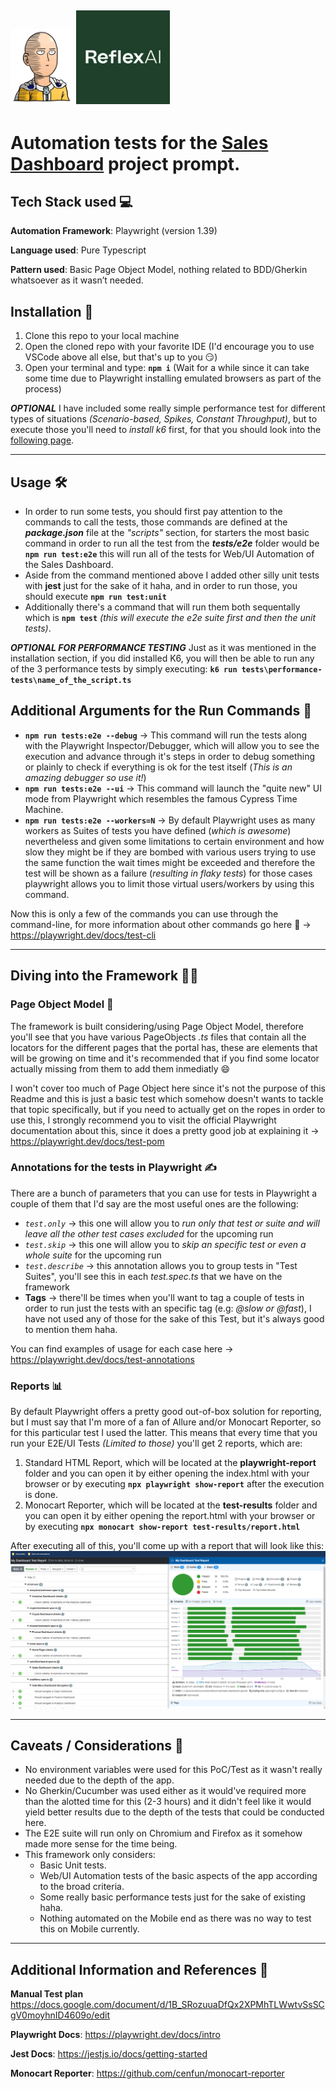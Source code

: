 <img src="./images/Saitama.png" alt="ReflexAI QA Test" width="100"/> <img src="./images/reflexAI.jpg" width="150"/>
---

# Automation tests for the [Sales Dashboard](https://www.figma.com/file/kspPAPHBqPQmBsmbalEIRn/Vristo-Sales-Dashboard?type=design&node-id=0-1&mode=design) project prompt.

## Tech Stack used :computer:
**Automation Framework**: Playwright (version 1.39)

**Language used**: Pure Typescript

**Pattern used**: Basic Page Object Model, nothing related to BDD/Gherkin whatsoever as it wasn’t needed.


## Installation :wrench:
1. Clone this repo to your local machine
2. Open the cloned repo with your favorite IDE (I'd encourage you to use VSCode above all else, but that's up to you :smirk:)
3. Open your terminal and type: **`npm i`** (Wait for a while since it can take some time due to Playwright installing emulated browsers as part of the process)

_**OPTIONAL**_ 
I have included some really simple performance test for different types of situations *(Scenario-based, Spikes, Constant Throughput)*, but to execute those you'll need to *install k6* first, for that you should look into the [following page](https://k6.io/docs/get-started/installation/).

---
## Usage :hammer_and_wrench:
- In order to run some tests, you should first pay attention to the commands to call the tests, those commands are defined at the _**package.json**_ file at the *"scripts"* section, for starters the most basic command in order to run all the test from the _**tests/e2e**_ folder would be **`npm run test:e2e`** this will run all of the tests for Web/UI Automation of the Sales Dashboard.
- Aside from the command mentioned above I added other silly unit tests with **jest** just for the sake of it haha, and in order to run those, you should execute **`npm run test:unit`**
- Additionally there's a command that will run them both sequentally which is **`npm test`** *(this will execute the e2e suite first and then the unit tests)*.

_**OPTIONAL FOR PERFORMANCE TESTING**_ 
Just as it was mentioned in the installation section, if you did installed K6, you will then be able to run any of the 3 performance tests by simply executing:
**`k6 run tests\performance-tests\name_of_the_script.ts`**

## Additional Arguments for the Run Commands :nut_and_bolt:
- **`npm run tests:e2e --debug`** -> This command will run the tests along with the Playwright Inspector/Debugger, which will allow you to see the execution and advance through it's steps in order to debug something or plainly to check if everything is ok for the test itself (*This is an amazing debugger so use it!*)
- **`npm run tests:e2e --ui`** -> This command will launch the "quite new" UI mode from Playwright which resembles the famous Cypress Time Machine.
- **`npm run tests:e2e --workers=N`** -> By default Playwright uses as many workers as Suites of tests you have defined (*which is awesome*) nevertheless and given some limitations to certain environment and how slow they might be if they are bombed with various users trying to use the same function the wait times might be exceeded and therefore the test will be shown as a failure (*resulting in flaky tests*) for those cases playwright allows you to limit those virtual users/workers by using this command.

Now this is only a few of the commands you can use through the command-line, for more information about other commands go here :rocket: -> https://playwright.dev/docs/test-cli 

---
## Diving into the Framework :swimming_man:

### Page Object Model :page_with_curl:
The framework is built considering/using Page Object Model, therefore you'll see that you have various PageObjects *.ts* files that contain all the locators for the different pages that the portal has, these are elements that will be growing on time and it's recommended that if you find some locator actually missing from them to add them inmediatly :smile:

I won't cover too much of Page Object here since it's not the purpose of this Readme and this is just a basic test which somehow doesn't wants to tackle that topic specifically, but if you need to actually get on the ropes in order to use this, I strongly recommend you to visit the official Playwright documentation about this, since it does a pretty good job at explaining it -> https://playwright.dev/docs/test-pom


### Annotations for the tests in Playwright :writing_hand:
There are a bunch of parameters that you can use for tests in Playwright a couple of them that I'd say are the most useful ones are the following:

- *`test.only`* -> this one will allow you to *run only that test or suite and will leave all the other test cases excluded* for the upcoming run
- *`test.skip`* -> this one will allow you to *skip an specific test or even a whole suite* for the upcoming run
- *`test.describe`* -> this annotation allows you to group tests in "Test Suites", you'll see this in each *test.spec.ts* that we have on the framework
- **Tags** -> there'll be times when you'll want to tag a couple of tests in order to run just the tests with an specific tag (e.g: *@slow or @fast*), I have not used any of those for the sake of this Test, but it's always good to mention them haha.

You can find examples of usage for each case here -> https://playwright.dev/docs/test-annotations


### Reports :bar_chart:
By default Playwright offers a pretty good out-of-box solution for reporting, but I must say that I'm more of a fan of Allure and/or Monocart Reporter, so for this particular test I used the latter.
This means that every time that you run your E2E/UI Tests *(Limited to those)* you'll get 2 reports, which are:

1. Standard HTML Report, which will be located at the **playwright-report** folder and you can open it by either opening the index.html with your browser or by executing **`npx playwright show-report`** after the execution is done.
2. Monocart Reporter, which will be located at the **test-results** folder and you can open it by either opening the report.html with your browser or by executing **`npx monocart show-report test-results/report.html`**

After executing all of this, you'll come up with a report that will look like this:
![Monocart](./images/monoCartReporter.png)


---
## Caveats / Considerations :thinking:
- No environment variables were used for this PoC/Test as it wasn't really needed due to the depth of the app.
- No Gherkin/Cucumber was used either as it would've required more than the alotted time for this (2-3 hours) and it didn't feel like it would yield better results due to the depth of the tests that could be conducted here.
- The E2E suite will run only on Chromium and Firefox as it somehow made more sense for the time being.
- This framework only considers:
    - Basic Unit tests.
    - Web/UI Automation tests of the basic aspects of the app according to the broad criteria.
    - Some really basic performance tests just for the sake of existing haha.
    - Nothing automated on the Mobile end as there was no way to test this on Mobile currently.


---
## Additional Information and References :open_book:

**Manual Test plan** https://docs.google.com/document/d/1B_SRozuuaDfQx2XPMhTLWwtvSsSCgV0moyhnID4609o/edit

**Playwright Docs**: https://playwright.dev/docs/intro

**Jest Docs**: https://jestjs.io/docs/getting-started

**Monocart Reporter**: https://github.com/cenfun/monocart-reporter